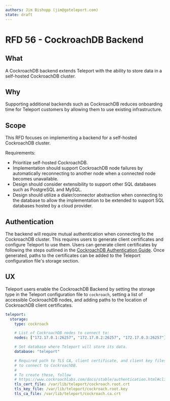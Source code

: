 ```yaml
---
authors: Jim Bishopp (jim@goteleport.com)
state: draft
---
```


# RFD 56 - CockroachDB Backend

## What

A CockroachDB backend extends Teleport with the ability to store data
in a self-hosted CockroachDB cluster.

## Why

Supporting additional backends such as CockroachDB reduces onboarding time
for Teleport customers by allowing them to use existing infrastructure.

## Scope

This RFD focuses on implementing a backend for a self-hosted CockroachDB cluster.

Requirements:

- Prioritize self-hosted CockroachDB.
- Implementation should support CockroachDB node failures by automatically
  reconnecting to another node when a connected node becomes unavailable.
- Design should consider extensibility to support other SQL databases 
  such as PostgreSQL and MySQL.
- Design should utilize a dialer/connector abstraction when connecting to
  the database to allow the implementation to be extended to support SQL
  databases hosted by a cloud provider.

## Authentication

The backend will require mutual authentication when connecting to the CockroachDB 
cluster. This requires users to generate client certificates and configure
Teleport to use them. Users can generate client certificates by following 
the steps outlined in the [CockroachDB Authentication Guide](https://www.cockroachlabs.com/docs/stable/authentication.html#client-authentication).
Once generated, paths to the certificates can be added to the Teleport
configuration file's storage section.

## UX

Teleport users enable the CockroachDB Backend by setting the storage
type in the Teleport configuration file to `cockroach`, setting a list 
of accessible CockroachDB nodes, and adding paths to the location of 
CockroachDB client certificates.

```yaml
teleport:
  storage:
    type: cockroach

    # List of CockroachDB nodes to connect to:
    nodes: ["172.17.0.1:26257", "172.17.0.2:26257", "172.17.0.3:26257"]

    # Set database where Teleport will store its data.
    database: "teleport"

    # Required path to TLS CA, client certificate, and client key files 
    # to connect to CockroachDB.
    #
    # To create these, follow
    # https://www.cockroachlabs.com/docs/stable/authentication.html#client-authentication
    tls_cert_file: /var/lib/teleport/cockroach.root.crt
    tls_key_file: /var/lib/teleport/cockroach.root.key
    tls_ca_file: /var/lib/teleport/cockroach.ca.crt
```


